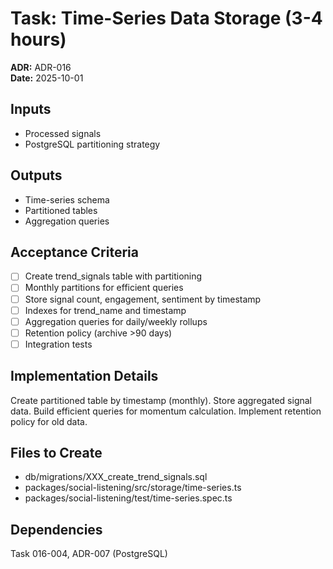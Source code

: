 # Task: Time-Series Data Storage (3-4 hours)
**ADR:** ADR-016  
**Date:** 2025-10-01

## Inputs
- Processed signals
- PostgreSQL partitioning strategy

## Outputs
- Time-series schema
- Partitioned tables
- Aggregation queries

## Acceptance Criteria
- [ ] Create trend_signals table with partitioning
- [ ] Monthly partitions for efficient queries
- [ ] Store signal count, engagement, sentiment by timestamp
- [ ] Indexes for trend_name and timestamp
- [ ] Aggregation queries for daily/weekly rollups
- [ ] Retention policy (archive >90 days)
- [ ] Integration tests

## Implementation Details
Create partitioned table by timestamp (monthly). Store aggregated signal data. Build efficient queries for momentum calculation. Implement retention policy for old data.

## Files to Create
- db/migrations/XXX_create_trend_signals.sql
- packages/social-listening/src/storage/time-series.ts
- packages/social-listening/test/time-series.spec.ts

## Dependencies
Task 016-004, ADR-007 (PostgreSQL)